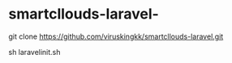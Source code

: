 # smartcllouds-laravel-

git clone https://github.com/viruskingkk/smartcllouds-laravel.git

sh laravelinit.sh
